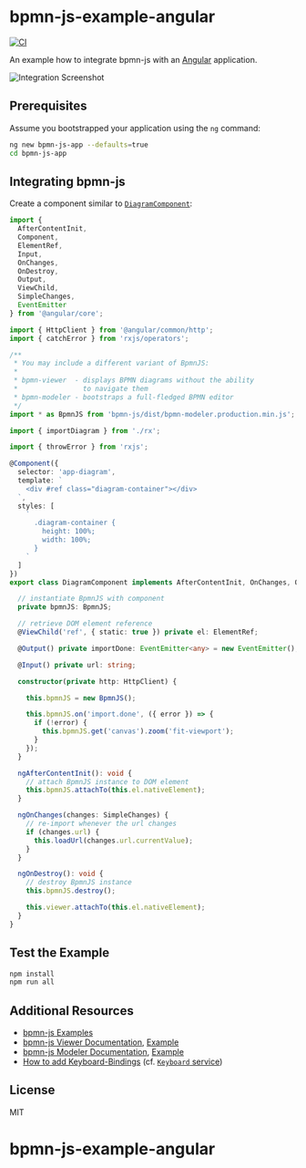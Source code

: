 # bpmn-js-example-angular

[![CI](https://github.com/bpmn-io/bpmn-js-example-angular/workflows/CI/badge.svg)](https://github.com/bpmn-io/bpmn-js-example-angular/actions?query=workflow%3ACI)

An example how to integrate bpmn-js with an [Angular](https://angular.io/) application.

![Integration Screenshot](./docs/screenshot.png)

## Prerequisites

Assume you bootstrapped your application using the `ng` command:

```sh
ng new bpmn-js-app --defaults=true
cd bpmn-js-app
```


## Integrating bpmn-js

Create a component similar to [`DiagramComponent`](./bpmn-js-app/src/app/diagram/diagram.component.ts):

```typescript
import {
  AfterContentInit,
  Component,
  ElementRef,
  Input,
  OnChanges,
  OnDestroy,
  Output,
  ViewChild,
  SimpleChanges,
  EventEmitter
} from '@angular/core';

import { HttpClient } from '@angular/common/http';
import { catchError } from 'rxjs/operators';

/**
 * You may include a different variant of BpmnJS:
 *
 * bpmn-viewer  - displays BPMN diagrams without the ability
 *                to navigate them
 * bpmn-modeler - bootstraps a full-fledged BPMN editor
 */
import * as BpmnJS from 'bpmn-js/dist/bpmn-modeler.production.min.js';

import { importDiagram } from './rx';

import { throwError } from 'rxjs';

@Component({
  selector: 'app-diagram',
  template: `
    <div #ref class="diagram-container"></div>
  `,
  styles: [
    `
      .diagram-container {
        height: 100%;
        width: 100%;
      }
    `
  ]
})
export class DiagramComponent implements AfterContentInit, OnChanges, OnDestroy {

  // instantiate BpmnJS with component
  private bpmnJS: BpmnJS;

  // retrieve DOM element reference
  @ViewChild('ref', { static: true }) private el: ElementRef;

  @Output() private importDone: EventEmitter<any> = new EventEmitter();

  @Input() private url: string;

  constructor(private http: HttpClient) {

    this.bpmnJS = new BpmnJS();

    this.bpmnJS.on('import.done', ({ error }) => {
      if (!error) {
        this.bpmnJS.get('canvas').zoom('fit-viewport');
      }
    });
  }

  ngAfterContentInit(): void {
    // attach BpmnJS instance to DOM element
    this.bpmnJS.attachTo(this.el.nativeElement);
  }

  ngOnChanges(changes: SimpleChanges) {
    // re-import whenever the url changes
    if (changes.url) {
      this.loadUrl(changes.url.currentValue);
    }
  }

  ngOnDestroy(): void {
    // destroy BpmnJS instance
    this.bpmnJS.destroy();

    this.viewer.attachTo(this.el.nativeElement);
  }
}

```


## Test the Example

```sh
npm install
npm run all
```

## Additional Resources

* [bpmn-js Examples](https://github.com/bpmn-io/bpmn-js-examples)
* [bpmn-js Viewer Documentation](https://github.com/bpmn-io/bpmn-js/blob/master/lib/Viewer.js), [Example](https://github.com/bpmn-io/bpmn-js-examples/blob/master/starter/viewer.html)
* [bpmn-js Modeler Documentation](https://github.com/bpmn-io/bpmn-js/blob/master/lib/Modeler.js), [Example](https://github.com/bpmn-io/bpmn-js-examples/tree/master/modeler)
* [How to add Keyboard-Bindings](https://forum.bpmn.io/t/hotkeys-like-the-demo/89/2) (cf. [`Keyboard` service](https://github.com/bpmn-io/diagram-js/blob/master/lib/features/keyboard/Keyboard.js))

## License

MIT
# bpmn-js-example-angular
